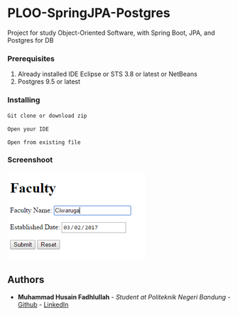 # PLOO-SpringJPA-Postgres

Project for study Object-Oriented Software, with Spring Boot, JPA, and Postgres for DB

### Prerequisites

1. Already installed IDE Eclipse or STS 3.8 or latest or NetBeans
2. Postgres 9.5 or latest

### Installing

```
Git clone or download zip
```

```
Open your IDE
```

```
Open from existing file 
```

### Screenshoot

![alt tag](https://github.com/toxinoid00/PLOO-SpringJPA-Postgres/blob/master/src/images/2.PNG)

## Authors

* **Muhammad Husain Fadhlullah** - *Student at Politeknik Negeri Bandung* - [Github](https://github.com/toxinoid00) - [LinkedIn](https://www.linkedin.com/in/muhammad-husain-fadhlullah-90607a119/)